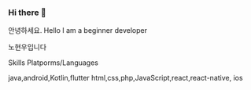 ### Hi there 👋
안녕하세요.
Hello I am a beginner developer

노현우입니다

Skills
Platporms/Languages

java,android,Kotlin,flutter
html,css,php,JavaScript,react,react-native, 
ios


